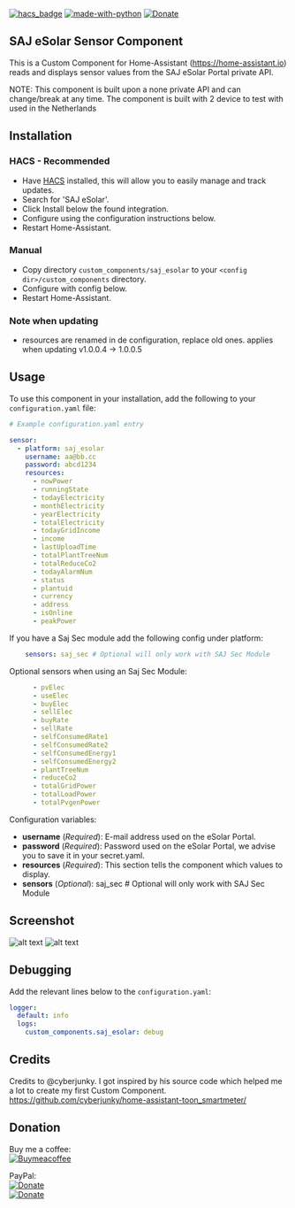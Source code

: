 [![hacs_badge](https://img.shields.io/badge/HACS-Custom-orange.svg)](https://github.com/custom-components/hacs) [![made-with-python](https://img.shields.io/badge/Made%20with-Python-1f425f.svg)](https://www.python.org/) [![Donate](https://img.shields.io/badge/Donate-PayPal-green.svg)](https://www.paypal.me/djansen1987/)

## SAJ eSolar Sensor Component
This is a Custom Component for Home-Assistant (https://home-assistant.io) reads and displays sensor values from the SAJ eSolar Portal private API.

NOTE: This component is built upon a none private API and can change/break at any time.
The component is built with 2 device to test with used in the Netherlands

## Installation

### HACS - Recommended
- Have [HACS](https://hacs.xyz) installed, this will allow you to easily manage and track updates.
- Search for 'SAJ eSolar'.
- Click Install below the found integration.
- Configure using the configuration instructions below.
- Restart Home-Assistant.

### Manual
- Copy directory `custom_components/saj_esolar` to your `<config dir>/custom_components` directory.
- Configure with config below.
- Restart Home-Assistant.

### Note when updating
 - resources are renamed in de configuration, replace old ones. applies when updating v1.0.0.4 -> 1.0.0.5

## Usage
To use this component in your installation, add the following to your `configuration.yaml` file:

```yaml
# Example configuration.yaml entry

sensor:
  - platform: saj_esolar
    username: aa@bb.cc
    password: abcd1234
    resources:
      - nowPower
      - runningState
      - todayElectricity
      - monthElectricity
      - yearElectricity
      - totalElectricity
      - todayGridIncome
      - income
      - lastUploadTime
      - totalPlantTreeNum
      - totalReduceCo2
      - todayAlarmNum
      - status
      - plantuid
      - currency
      - address
      - isOnline
      - peakPower
```

If you have a Saj Sec module add the following config under platform:

```yaml
    sensors: saj_sec # Optional will only work with SAJ Sec Module
```  

<!-- The device_id can be found on the SAJ portal under "Load Monitorring" (Currently have not found a api the outputs the serial numbers, there for it need to be added manualy)
![alt text](https://github.com/djansen1987/SAJeSolar/blob/main/screenshots/SAJ-Portal-Sec-Module-Serial-Number.png?raw=true "Sec Serial Number") -->


Optional sensors when using an Saj Sec Module:

```yaml
      - pvElec
      - useElec
      - buyElec
      - sellElec
      - buyRate
      - sellRate
      - selfConsumedRate1
      - selfConsumedRate2
      - selfConsumedEnergy1
      - selfConsumedEnergy2
      - plantTreeNum
      - reduceCo2
      - totalGridPower
      - totalLoadPower
      - totalPvgenPower
```


Configuration variables:

- **username**   (*Required*): E-mail address used on the eSolar Portal.
- **password**   (*Required*): Password used on the eSolar Portal, we advise you to save it in your secret.yaml.
- **resources**  (*Required*): This section tells the component which values to display.
- **sensors**    (*Optional*): saj_sec # Optional will only work with SAJ Sec Module
<!-- - **device_id**: (*Optional*): M123456789234567 # Optional will only work with SAJ Sec Module -->

## Screenshot

![alt text](https://github.com/djansen1987/SAJeSolar/blob/main/screenshots/Home-Assistant-Sensors-SAJ-eSolar.png?raw=true "All Sensors")
![alt text](https://github.com/djansen1987/SAJeSolar/blob/main/screenshots/Home-Assistant-History-SAJ-eSolar.png?raw=true "History Graph")

## Debugging

Add the relevant lines below to the `configuration.yaml`:

```yaml
logger:
  default: info
  logs:
    custom_components.saj_esolar: debug
```
## Credits

Credits to @cyberjunky. I got inspired by his source code which helped me a lot to create my first Custom Component.
https://github.com/cyberjunky/home-assistant-toon_smartmeter/

## Donation

Buy me a coffee: <br />
[![Buymeacoffee](https://www.buymeacoffee.com/assets/img/bmc-meta-new/new/apple-icon-120x120.png)](https://www.buymeacoffee.com/djansen1987)

PayPal:<br />
[![Donate](https://github.com/djansen1987/SAJeSolar/blob/main/screenshots/Paypal-Donate-QR-code.png?raw=true)](https://www.paypal.me/djansen1987)<br />
[![Donate](https://img.shields.io/badge/Donate-PayPal-green.svg)](https://www.paypal.me/djansen1987)
